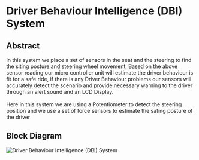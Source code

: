 # Driver Behaviour Intelligence (DBI) System
## Abstract
In this system we place a set of sensors in the seat and the steering to find the siting posture and steering wheel movement, Based on the above sensor reading our micro controller unit will estimate the driver behaviour is fit for a safe ride, if there is any Driver Behaviour problems our sensors will accurately detect the scenario and provide necessary warning to the driver through an alert sound and an LCD Display.<br><br>
Here in this system we are using a Potentiometer to detect the steering position and we use  a set of force sensors to estimate the sating posture of the driver
## Block Diagram
![Driver Behaviour Intelligence (DBI) System](https://user-images.githubusercontent.com/109785046/216295966-bb2f137c-624b-4f2d-82a8-f67860db2dad.png)
